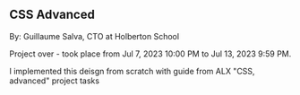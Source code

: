 ## CSS Advanced
 By: Guillaume Salva, CTO at Holberton School

 Project over - took place from Jul 7, 2023 10:00 PM to Jul 13, 2023 9:59 PM.

I implemented this deisgn from scratch with guide from ALX "CSS, advanced" project tasks